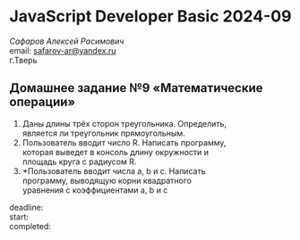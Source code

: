 # JavaScript Developer Basic 2024-09

_Сафаров Алексей Расимович_  
email: <safarov-ar@yandex.ru>  
г.Тверь

## Домашнее задание №9 «Математические операции»

1. Даны длины трёх сторон треугольника. Определить,  
   является ли треугольник прямоугольным.
2. Пользователь вводит число R. Написать программу,  
   которая выведет в консоль длину окружности и  
   площадь круга с радиусом R.
3. \*Пользователь вводит числа a, b и c. Написать  
   программу, выводящую корни квадратного  
   уравнения с коэффициентами a, b и c

deadline:  
start:  
completed:
